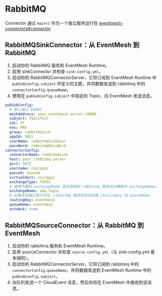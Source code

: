 # RabbitMQ

Connector 通过  `main()` 作为一个独立服务运行在 [eventmesh-connectors#connector](https://github.com/apache/eventmesh/tree/master/eventmesh-connectors#connector)

## RabbitMQSinkConnector：从 EventMesh 到 RabbitMQ

1. 启动你的 RabbitMQ 服务和 EventMesh Runtime。
2. 启用 sinkConnector 并检查 `sink-config.yml`。
3. 启动你的 RabbitMQConnectorServer，它将订阅到 EventMesh Runtime 中 `pubSubConfig.subject` 中定义的主题，并将数据发送到 rabbitmq 中的 `connectorConfig.queueName`。
4. 使用在 `pubSubConfig.subject` 中指定的 Topic，向 EventMesh 发送消息。

```yaml
pubSubConfig:
  # 默认端口 10000
  meshAddress: your.eventmesh.server:10000
  subject: TopicTest  
  idc: FT  
  env: PRD  
  group: rabbitmqSink  
  appId: 5031  
  userName: rabbitmqSinkUser  
  passWord: rabbitmqPassWord  
connectorConfig:  
  connectorName: rabbitmqSink  
  host: your.rabbitmq.server
  port: 5672  
  username: coyrqpyz  
  passwd: passwd 
  virtualHost: coyrqpyz  
  exchangeType: TOPIC  
  # 使用内置的 exchangeName 或在连接到 rabbitmq 服务后创建新的 exchangeName。
  exchangeName: amq.topic  
  # 如果在连接之前不存在，rabbitmq 服务将自动创建 routingKey 和 queueName。
  routingKey: eventmesh  
  queueName: eventmesh  
  autoAck: true
```

## RabbitMQSourceConnector：从 RabbitMQ 到 EventMesh

1. 启动你的 rabbitmq 服务和 EventMesh Runtime。 
2. 启用 sourceConnector 并检查 `source-config.yml`（与 sink-config.yml 基本相同）。 
3. 启动你的 RabbitMQConnectorServer，它将订阅到 rabbitmq 中的 `connectorConfig.queueName`，并将数据发送到 EventMesh Runtime 中的 `pubSubConfig.subject`。
4. 向队列发送一个 CloudEvent 消息，然后你将在 EventMesh 中接收到该消息。